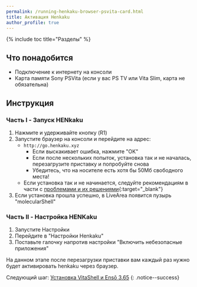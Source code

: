 ```yaml
---
permalink: /running-henkaku-browser-psvita-card.html
title: Активация Henkaku
author_profile: true
---
```

{% include toc title="Разделы" %}

## Что понадобится

* Подключение к интернету на консоли
* Карта памяти Sony PSVita (если у вас PS TV или Vita Slim, карта не обязательна)


## Инструкция

### Часть I - Запуск HENkaku

1. Нажмите и удерживайте кнопку (R1)
1. Запустите браузер на консоли и перейдите на адрес:
    * `http://go.henkaku.xyz`
		* Если выскакивает ошибка, нажмите "OK"
		* Если после нескольких попыток, установка так и не началась, перезагрузите приставку и попробуйте снова
		* Убедитесь, что на носителе есть хотя бы 50Мб свободного места!
    * Если установка так и не начинается, следуйте рекомендациям в части с [проблемами и их решениями](troubleshooting#ts_browser){:target="_blank"}
1. Если установка прошла успешно, в LiveArea появится пузырь "molecularShell"

### Часть II - Настройка HENKaku

1. Запустите Настройки
1. Перейдите в "Настройки Henkaku"
1. Поставьте галочку напротив настройки "Включить небезопасные приложения"

На данном этапе после перезагрузки приставки вам каждый раз нужно будет активировать henkaku через браузер. 

Следующий шаг: [Установка VitaShell и Ensō 3.65](installing-vitashell-365-enso)
{: .notice--success}